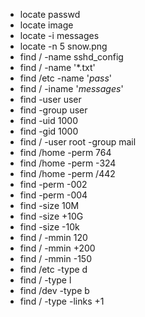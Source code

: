 - locate passwd
- locate image
- locate -i messages
- locate -n 5 snow.png
- find / -name sshd_config
- find / -name '*.txt'
- find /etc -name '*pass*'
- find / -iname '*messages*'
- find -user user
- find -group user
- find -uid 1000
- find -gid 1000
- find / -user root -group mail
- find /home -perm 764
- find /home -perm -324
- find /home -perm /442
- find -perm -002
- find -perm -004
- find -size 10M
- find -size +10G
- find -size -10k
- find / -mmin 120
- find / -mmin +200
- find / -mmin -150
- find /etc -type d
- find / -type l
- find /dev -type b
- find / -type -links +1
